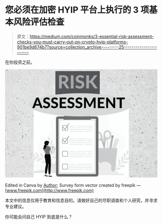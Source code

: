 # 您必须在加密 HYIP 平台上执行的 3 项基本风险评估检查

> 原文：<https://medium.com/coinmonks/3-essential-risk-assessment-checks-you-must-carry-out-on-crypto-hyip-platforms-901be9d674b7?source=collection_archive---------25----------------------->

在你投资之前。

![](img/2ca97da01683d9e24c3979f3bc80a3bb.png)

Edited in Canva by [Author](/@tatis5771); Survey form vector created by freepik — [www.freepik.com](http://www.freepik.com)

本文中的信息仅用于教育和信息目的。请做好自己的尽职调查和个人研究，并寻求专业建议。

你可能会问自己 HYIP 到底是什么？